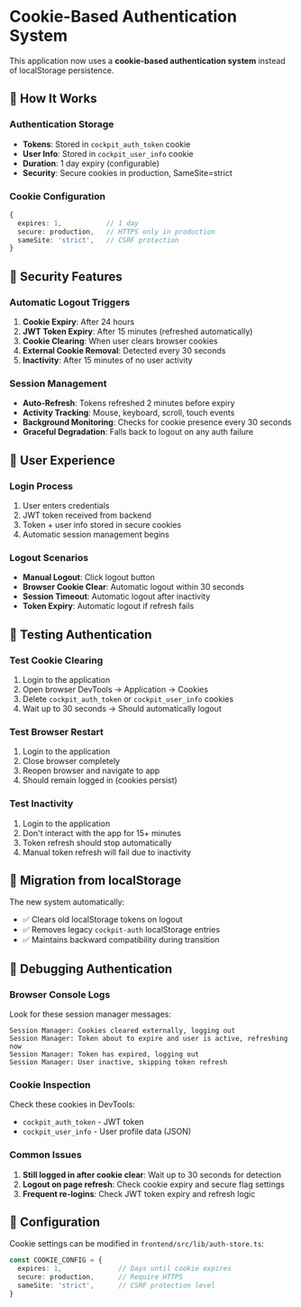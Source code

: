 # Cookie-Based Authentication System

This application now uses a **cookie-based authentication system** instead of localStorage persistence.

## 🍪 How It Works

### Authentication Storage
- **Tokens**: Stored in `cockpit_auth_token` cookie
- **User Info**: Stored in `cockpit_user_info` cookie
- **Duration**: 1 day expiry (configurable)
- **Security**: Secure cookies in production, SameSite=strict

### Cookie Configuration
```typescript
{
  expires: 1,           // 1 day
  secure: production,   // HTTPS only in production
  sameSite: 'strict',   // CSRF protection
}
```

## 🔐 Security Features

### Automatic Logout Triggers
1. **Cookie Expiry**: After 24 hours
2. **JWT Token Expiry**: After 15 minutes (refreshed automatically)
3. **Cookie Clearing**: When user clears browser cookies
4. **External Cookie Removal**: Detected every 30 seconds
5. **Inactivity**: After 15 minutes of no user activity

### Session Management
- **Auto-Refresh**: Tokens refreshed 2 minutes before expiry
- **Activity Tracking**: Mouse, keyboard, scroll, touch events
- **Background Monitoring**: Checks for cookie presence every 30 seconds
- **Graceful Degradation**: Falls back to logout on any auth failure

## 🎯 User Experience

### Login Process
1. User enters credentials
2. JWT token received from backend
3. Token + user info stored in secure cookies
4. Automatic session management begins

### Logout Scenarios
- **Manual Logout**: Click logout button
- **Browser Cookie Clear**: Automatic logout within 30 seconds
- **Session Timeout**: Automatic logout after inactivity
- **Token Expiry**: Automatic logout if refresh fails

## 🧪 Testing Authentication

### Test Cookie Clearing
1. Login to the application
2. Open browser DevTools → Application → Cookies
3. Delete `cockpit_auth_token` or `cockpit_user_info` cookies
4. Wait up to 30 seconds → Should automatically logout

### Test Browser Restart
1. Login to the application
2. Close browser completely
3. Reopen browser and navigate to app
4. Should remain logged in (cookies persist)

### Test Inactivity
1. Login to the application
2. Don't interact with the app for 15+ minutes
3. Token refresh should stop automatically
4. Manual token refresh will fail due to inactivity

## 🔧 Migration from localStorage

The new system automatically:
- ✅ Clears old localStorage tokens on logout
- ✅ Removes legacy `cockpit-auth` localStorage entries
- ✅ Maintains backward compatibility during transition

## 🐛 Debugging Authentication

### Browser Console Logs
Look for these session manager messages:
```
Session Manager: Cookies cleared externally, logging out
Session Manager: Token about to expire and user is active, refreshing now  
Session Manager: Token has expired, logging out
Session Manager: User inactive, skipping token refresh
```

### Cookie Inspection
Check these cookies in DevTools:
- `cockpit_auth_token` - JWT token
- `cockpit_user_info` - User profile data (JSON)

### Common Issues
1. **Still logged in after cookie clear**: Wait up to 30 seconds for detection
2. **Logout on page refresh**: Check cookie expiry and secure flag settings
3. **Frequent re-logins**: Check JWT token expiry and refresh logic

## 📝 Configuration

Cookie settings can be modified in `frontend/src/lib/auth-store.ts`:
```typescript
const COOKIE_CONFIG = {
  expires: 1,              // Days until cookie expires
  secure: production,      // Require HTTPS
  sameSite: 'strict',      // CSRF protection level
}
```